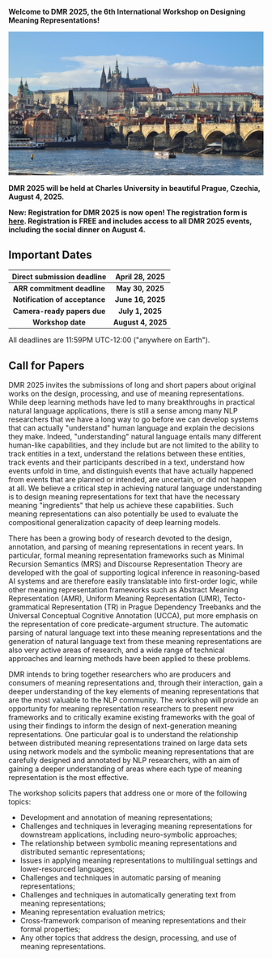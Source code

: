 __Welcome to DMR 2025, the 6th International Workshop on Designing Meaning Representations!__

![Prague Castle](assets/prague-castle.jpg)

__DMR 2025 will be held at Charles University in beautiful Prague, Czechia, August 4, 2025.__

__New: Registration for DMR 2025 is now open! The registration form is [here](https://docs.google.com/forms/d/e/1FAIpQLSfj2dZE9L_R1vSBlBfPXfs_6ZYUC-QIEiox9UFr06uYwL9IEg/viewform). Registration is FREE and includes access to all DMR 2025 events, including the social dinner on August 4.__

## Important Dates

| Direct submission deadline     | April 28, 2025     |
|:------------------------------:|:------------------:|
| __ARR commitment deadline__    | __May 30, 2025__   |
| __Notification of acceptance__ | __June 16, 2025__  |
| __Camera-ready papers due__    | __July 1, 2025__   |
| __Workshop date__              | __August 4, 2025__ |

All deadlines are 11:59PM UTC-12:00 ("anywhere on Earth").

## Call for Papers

DMR 2025 invites the submissions of long and short papers about original works on the design, processing, and use of meaning representations. While deep learning methods have led to many breakthroughs in practical natural language applications, there is still a sense among many NLP researchers that we have a long way to go before we can develop systems that can actually "understand" human language and explain the decisions they make. Indeed, "understanding" natural language entails many different human-like capabilities, and they include but are not limited to the ability to track entities in a text, understand the relations between these entities, track events and their participants described in a text, understand how events unfold in time, and distinguish events that have actually happened from events that are planned or intended, are uncertain, or did not happen at all. We believe a critical step in achieving natural language understanding is to design meaning representations for text that have the necessary meaning "ingredients" that help us achieve these capabilities. Such meaning representations can also potentially be used to evaluate the compositional generalization capacity of deep learning models.

There has been a growing body of research devoted to the design, annotation, and parsing of meaning representations in recent years. In particular, formal meaning representation frameworks such as Minimal Recursion Semantics (MRS) and Discourse Representation Theory are developed with the goal of supporting logical inference in reasoning-based AI systems and are therefore easily translatable into first-order logic, while other meaning representation frameworks such as Abstract Meaning Representation (AMR), Uniform Meaning Representation (UMR), Tecto-grammatical Representation (TR) in Prague Dependency Treebanks and the Universal Conceptual Cognitive Annotation (UCCA), put more emphasis on the representation of core predicate-argument structure. The automatic parsing of natural language text into these meaning representations and the generation of natural language text from these meaning representations are also very active areas of research, and a wide range of technical approaches and learning methods have been applied to these problems.

DMR intends to bring together researchers who are producers and consumers of meaning representations and, through their interaction, gain a deeper understanding of the key elements of meaning representations that are the most valuable to the NLP community. The workshop will provide an opportunity for meaning representation researchers to present new frameworks and to critically examine existing frameworks with the goal of using their findings to inform the design of next-generation meaning representations. One particular goal is to understand the relationship between distributed meaning representations trained on large data sets using network models and the symbolic meaning representations that are carefully designed and annotated by NLP researchers, with an aim of gaining a deeper understanding of areas where each type of meaning representation is the most effective.

The workshop solicits papers that address one or more of the following topics:
- Development and annotation of meaning representations;
- Challenges and techniques in leveraging meaning representations for downstream applications, including neuro-symbolic approaches;
- The relationship between symbolic meaning representations and distributed semantic representations;
- Issues in applying meaning representations to multilingual settings and lower-resourced languages;
- Challenges and techniques in automatic parsing of meaning representations;
- Challenges and techniques in automatically generating text from meaning representations;
- Meaning representation evaluation metrics;
- Cross-framework comparison of meaning representations and their formal properties;
- Any other topics that address the design, processing, and use of meaning representations.
